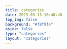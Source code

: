 ```yaml
---
title: categories
date: 2025-03-13 10:48:40
top_img: false
background: "#f8f9fe"
aside: false
type: "categories"
layout: "categories"
---
```

